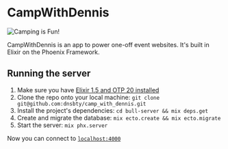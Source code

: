 # CampWithDennis
![Camping is Fun!](https://user-images.githubusercontent.com/3421625/37573274-b067baf6-2adb-11e8-8410-56f729c18d2a.gif)

CampWithDennis is an app to power one-off event websites. It's built in Elixir on the Phoenix Framework.

## Running the server

1. Make sure you have [Elixir 1.5 and OTP 20 installed](https://elixir-lang.org/install.html)
2. Clone the repo onto your local machine: `git clone git@github.com:dnsbty/camp_with_dennis.git`
3. Install the project's dependencies: `cd bull-server && mix deps.get`
4. Create and migrate the database: `mix ecto.create && mix ecto.migrate`
5. Start the server: `mix phx.server`

Now you can connect to [`localhost:4000`](http://localhost:4000)
